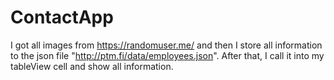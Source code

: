 # ContactApp
I got all images from https://randomuser.me/ and then I store all information to the json file "http://ptm.fi/data/employees.json". After that, I call it into my tableView cell and show all information.
